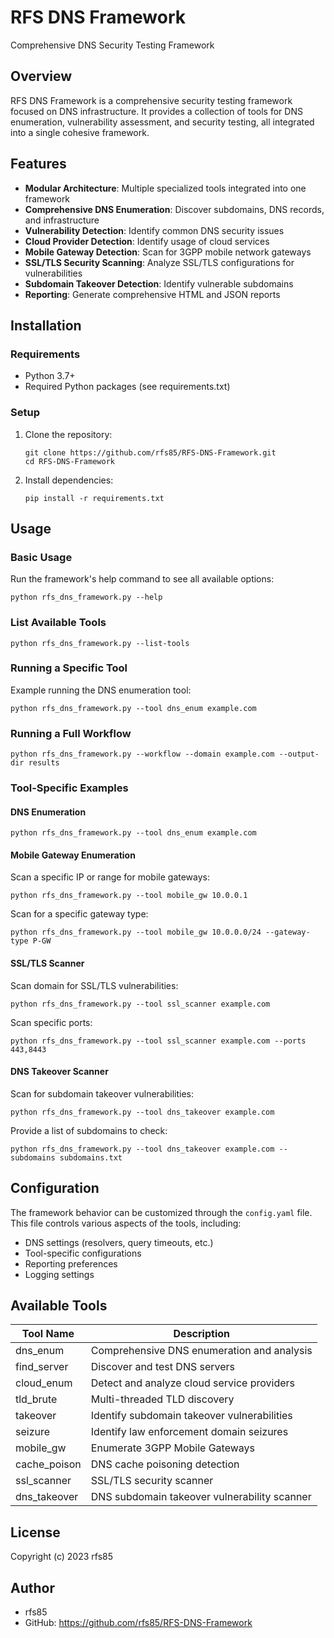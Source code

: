 # RFS DNS Framework

Comprehensive DNS Security Testing Framework

## Overview

RFS DNS Framework is a comprehensive security testing framework focused on DNS infrastructure. It provides a collection of tools for DNS enumeration, vulnerability assessment, and security testing, all integrated into a single cohesive framework.

## Features

- **Modular Architecture**: Multiple specialized tools integrated into one framework
- **Comprehensive DNS Enumeration**: Discover subdomains, DNS records, and infrastructure
- **Vulnerability Detection**: Identify common DNS security issues
- **Cloud Provider Detection**: Identify usage of cloud services
- **Mobile Gateway Detection**: Scan for 3GPP mobile network gateways
- **SSL/TLS Security Scanning**: Analyze SSL/TLS configurations for vulnerabilities
- **Subdomain Takeover Detection**: Identify vulnerable subdomains
- **Reporting**: Generate comprehensive HTML and JSON reports

## Installation

### Requirements

- Python 3.7+
- Required Python packages (see requirements.txt)

### Setup

1. Clone the repository:
   ```
   git clone https://github.com/rfs85/RFS-DNS-Framework.git
   cd RFS-DNS-Framework
   ```

2. Install dependencies:
   ```
   pip install -r requirements.txt
   ```

## Usage

### Basic Usage

Run the framework's help command to see all available options:

```
python rfs_dns_framework.py --help
```

### List Available Tools

```
python rfs_dns_framework.py --list-tools
```

### Running a Specific Tool

Example running the DNS enumeration tool:

```
python rfs_dns_framework.py --tool dns_enum example.com
```

### Running a Full Workflow

```
python rfs_dns_framework.py --workflow --domain example.com --output-dir results
```

### Tool-Specific Examples

#### DNS Enumeration

```
python rfs_dns_framework.py --tool dns_enum example.com
```

#### Mobile Gateway Enumeration

Scan a specific IP or range for mobile gateways:

```
python rfs_dns_framework.py --tool mobile_gw 10.0.0.1
```

Scan for a specific gateway type:

```
python rfs_dns_framework.py --tool mobile_gw 10.0.0.0/24 --gateway-type P-GW
```

#### SSL/TLS Scanner

Scan domain for SSL/TLS vulnerabilities:

```
python rfs_dns_framework.py --tool ssl_scanner example.com
```

Scan specific ports:

```
python rfs_dns_framework.py --tool ssl_scanner example.com --ports 443,8443
```

#### DNS Takeover Scanner

Scan for subdomain takeover vulnerabilities:

```
python rfs_dns_framework.py --tool dns_takeover example.com
```

Provide a list of subdomains to check:

```
python rfs_dns_framework.py --tool dns_takeover example.com --subdomains subdomains.txt
```

## Configuration

The framework behavior can be customized through the `config.yaml` file. This file controls various aspects of the tools, including:

- DNS settings (resolvers, query timeouts, etc.)
- Tool-specific configurations
- Reporting preferences
- Logging settings

## Available Tools

| Tool Name | Description |
|-----------|-------------|
| dns_enum | Comprehensive DNS enumeration and analysis |
| find_server | Discover and test DNS servers |
| cloud_enum | Detect and analyze cloud service providers |
| tld_brute | Multi-threaded TLD discovery |
| takeover | Identify subdomain takeover vulnerabilities |
| seizure | Identify law enforcement domain seizures |
| mobile_gw | Enumerate 3GPP Mobile Gateways |
| cache_poison | DNS cache poisoning detection |
| ssl_scanner | SSL/TLS security scanner |
| dns_takeover | DNS subdomain takeover vulnerability scanner |

## License

Copyright (c) 2023 rfs85

## Author

- rfs85
- GitHub: https://github.com/rfs85/RFS-DNS-Framework